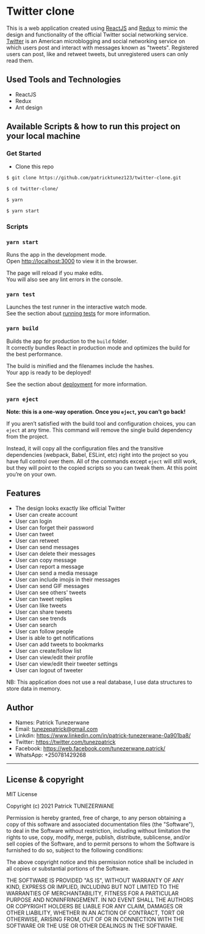 # Twitter clone

This is a web application created using [ReactJS](https://reactjs.org/) and [Redux](https://redux.js.org/) to mimic the design and functionality of the official Twitter social networking service. [Twitter](https://twitter.com/) is an American microblogging and social networking service on which users post and interact with messages known as "tweets". Registered users can post, like and retweet tweets, but unregistered users can only read them.

## Used Tools and Technologies

- ReactJS
- Redux
- Ant design

## Available Scripts & how to run this project on your local machine

### Get Started

- Clone this repo 

```sh
$ git clone https://github.com/patricktunez123/twitter-clone.git

$ cd twitter-clone/

$ yarn

$ yarn start

```

### Scripts

### `yarn start`

Runs the app in the development mode.\
Open [http://localhost:3000](http://localhost:3000) to view it in the browser.

The page will reload if you make edits.\
You will also see any lint errors in the console.

### `yarn test`

Launches the test runner in the interactive watch mode.\
See the section about [running tests](https://facebook.github.io/create-react-app/docs/running-tests) for more information.

### `yarn build`

Builds the app for production to the `build` folder.\
It correctly bundles React in production mode and optimizes the build for the best performance.

The build is minified and the filenames include the hashes.\
Your app is ready to be deployed!

See the section about [deployment](https://facebook.github.io/create-react-app/docs/deployment) for more information.

### `yarn eject`

**Note: this is a one-way operation. Once you `eject`, you can’t go back!**

If you aren’t satisfied with the build tool and configuration choices, you can `eject` at any time. This command will remove the single build dependency from the project.

Instead, it will copy all the configuration files and the transitive dependencies (webpack, Babel, ESLint, etc) right into the project so you have full control over them. All of the commands except `eject` will still work, but they will point to the copied scripts so you can tweak them. At this point you’re on your own.

## Features

- The design looks exactly like official Twitter
- User can create account
- User can login
- User can forget their password
- User can tweet
- User can retweet
- User can send messages
- User can delete their messages
- User can copy message
- User can report a message
- User can send a media message
- User can include imojis in their messages
- User can send GIF messages
- User can see others' tweets
- User can tweet replies
- User can like tweets
- User can share tweets
- User can see trends
- User can search
- User can follow people
- User is able to get notifications
- User can add tweets to bookmarks
- User can create/follow list
- User can view/edit their profile
- User can view/edit their tweeter settings
- User can logout of tweeter

NB: This application does not use a real database, I use data structures to store data in memory.

## Author

- Names: Patrick Tunezerwane
- Email: <tunezepatrick@gmail.com>
- Linkdin: <https://www.linkedin.com/in/patrick-tunezerwane-0a901ba8/>
- Twitter: <https://twitter.com/tunezpatrick>
- Facebook: <https://web.facebook.com/tunezerwane.patrick/>
- WhatsApp: +250781429268

---

## License & copyright

MIT License

Copyright (c) 2021 Patrick TUNEZERWANE

Permission is hereby granted, free of charge, to any person obtaining a copy
of this software and associated documentation files (the "Software"), to deal
in the Software without restriction, including without limitation the rights
to use, copy, modify, merge, publish, distribute, sublicense, and/or sell
copies of the Software, and to permit persons to whom the Software is
furnished to do so, subject to the following conditions:

The above copyright notice and this permission notice shall be included in all
copies or substantial portions of the Software.

THE SOFTWARE IS PROVIDED "AS IS", WITHOUT WARRANTY OF ANY KIND, EXPRESS OR
IMPLIED, INCLUDING BUT NOT LIMITED TO THE WARRANTIES OF MERCHANTABILITY,
FITNESS FOR A PARTICULAR PURPOSE AND NONINFRINGEMENT. IN NO EVENT SHALL THE
AUTHORS OR COPYRIGHT HOLDERS BE LIABLE FOR ANY CLAIM, DAMAGES OR OTHER
LIABILITY, WHETHER IN AN ACTION OF CONTRACT, TORT OR OTHERWISE, ARISING FROM,
OUT OF OR IN CONNECTION WITH THE SOFTWARE OR THE USE OR OTHER DEALINGS IN THE
SOFTWARE.
